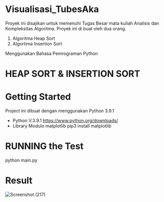 # Visualisasi_TubesAka
Proyek ini disajikan untuk memenuhi Tugas Besar mata kuliah Analisis dan Kompleksitas Algoritma. Proyek ini di buat oleh dua orang.

1. Algoritma Heap Sort
2. Algortima Insertion Sort

Menggunakan Bahasa Pemrograman Python

# HEAP SORT & INSERTION SORT

# Getting Started
Project ini dibuat dengan menggunakan Python 3.9.1
- Python V.3.9.1
https://www.python.org/downloads/
- Library Modulo matplotlib
pip3 install matplotlib

# RUNNING the Test
python main.py

# Result

![Screenshot (217)](https://user-images.githubusercontent.com/76167402/102980731-924ef580-453a-11eb-8982-16b4fe6111f9.png)
